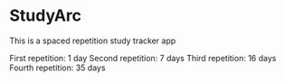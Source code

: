 # StudyArc
This is a spaced repetition study tracker app

First repetition: 1 day
Second repetition: 7 days
Third repetition: 16 days
Fourth repetition: 35 days
